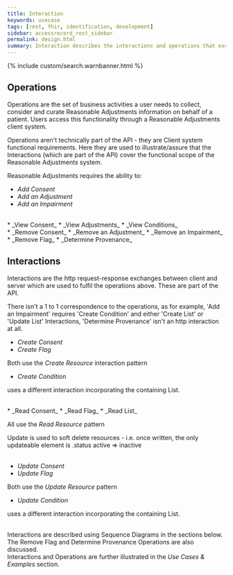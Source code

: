 ```yaml
---
title: Interaction
keywords: usecase
tags: [rest, fhir, identification, development]
sidebar: accessrecord_rest_sidebar
permalink: design.html
summary: Interaction describes the interactions and operations that exchange Reasonable Adjustment information via Spine using the FHIR&reg; Reasonable Adjustments API
---
```

{% include custom/search.warnbanner.html %}

## Operations ##

Operations are the set of business activities a user needs to collect, consider and curate Reasonable Adjustments information on behalf of a patient. Users access this functionality through a Reasonable Adjustments client system.  

Operations aren't technically part of the API - they are Client system functional requirements. Here they are used to illustrate/assure that the Interactions (which are part of the API) cover the functional scope of the Reasonable Adjustments system.  

Reasonable Adjustments requires the ability to:

* _Add Consent_
* _Add an Adjustment_
* _Add an Impairment_  
<br>
* _View Consent_
* _View Adjustments_
* _View Conditions_  
<br>
* _Remove Consent_
* _Remove an Adjustment_
* _Remove an Impairment_  
<br>
* _Remove Flag_
* _Determine Provenance_  
<br>

## Interactions ##

Interactions are the http request-response exchanges between client and server which are used to fulfil the operations above. These are part of the API.

There isn't a 1 to 1 correspondence to the operations, as for example, 'Add an Impairment' requires 'Create Condition' and either 'Create List' or 'Update List' Interactions, 'Determine Provenance' isn't an http interaction at all.

* _Create Consent_
* _Create Flag_

Both use the _Create Resource_ interaction pattern

* _Create Condition_ 

uses a different interaction incorporating the containing List. 

<br>
* _Read Consent_
* _Read Flag_
* _Read List_

All use the _Read Resource_ pattern  

Update is used to soft delete resources - i.e. once written, the only updateable element is .status active => inactive
<br><br>
* _Update Consent_
* _Update Flag_

Both use the _Update Resource_ pattern

* _Update Condition_ 

uses a different interaction incorporating the containing List.
<br><br>

Interactions are described using Sequence Diagrams in the sections below.  
The Remove Flag and Determine Provenance Operations are also discussed. 
<br>
Interactions and Operations are further illustrated in the _Use Cases & Examples_ section.
